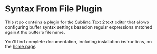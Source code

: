 # Syntax From File Plugin

This repo contains a plugin for the [Sublime Text 2][] text editor that
allows configuring buffer syntax settings based on regular expressions
matched against the buffer's file name.

You'll find complete documentation, including installation instructions,
on the [home page][].

[home page]: http://software.clapper.org/ST2SyntaxFromFile/
[Sublime Text 2]: http://www.sublimetext.com/2
